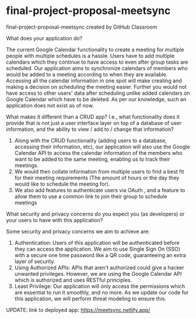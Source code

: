 # final-project-proposal-meetsync
final-project-proposal-meetsync created by GitHub Classroom

What does your application do?

The current Google Calendar functionality to create a meeting for multiple people with multiple schedules is a hassle. Users have to add multiple calendars which they continue to have access to even after group tasks are scheduled. Our application aims to synchronize calendars of members who would be added to a meeting according to when they are available. Accessing all the calendar information in one spot will make creating and making 
a decision on scheduling the meeting easier. Further you would not have access to other users' data after scheduling unlike added calendars on Google Calendar which have to be deleted. As per our knowledge, such an application does not exist as of now.



What makes it different than a CRUD app? I.e., what functionality does it provide that is not just a user interface layer on top of a database of user information, and the ability to view / add to / change that information?

1. Along with the CRUD functionality (adding users to a database, accessing their information, etc), our application will also use the Google Calendar API to access the calendar information of the members who want to be added to the same meeting, enabling us to track their meetings. 
2. We would then collate information from multiple users to find a best fit for their meeting requirements (The amount of hours or the day they would like to schedule the meeting for).
3. We also add features to authenticate users via OAuth , and a feature to allow them to use a common link to join their group to schedule meetings


What security and privacy concerns do you expect you (as developers) or your users to have with this application?

Some security and privacy concerns we aim to achieve are:
1. Authentication:  Users of this application will be authenticated before they can access the application. We aim to use Single Sign On (SSO) with a secure one time password like a QR code, guaranteeing an extra layer of security.
2. Using Authorized APIs: APIs that aren't authorized could give a hacker unwanted privileges. However, we are using the Google Calendar API which is authorized and uses RESTful principles.  
3. Least Privilege: Our application will only access the permissions which are essential to run it smoothly, and no more. As we update our code for this application, we will perform threat modeling to ensure this.

UPDATE: link to deployed app: https://meetsync.netlify.app/ 
